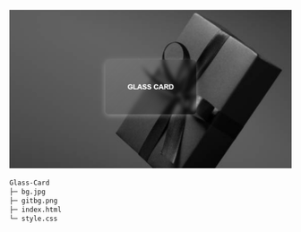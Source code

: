 ![bg-image](https://github.com/TajwarSaiyeed/glass-card/blob/main/gitbg.png)

```
Glass-Card
├─ bg.jpg
├─ gitbg.png
├─ index.html
└─ style.css

```
